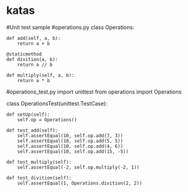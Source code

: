 # katas


#Unit test sample
#operations.py
class Operations:

    def add(self, a, b):
        return a + b

    @staticmethod
    def divition(a, b):
        return a // b

    def multiply(self, a, b):
        return a * b


#operations_test.py
import unittest
from operations import Operations


class OperationsTest(unittest.TestCase):

    def setUp(self):
        self.op = Operations()

    def test_add(self):
        self.assertEqual(10, self.op.add(7, 3))
        self.assertEqual(10, self.op.add(5, 5))
        self.assertEqual(10, self.op.add(4, 6))
        self.assertEqual(10, self.op.add(15, -5))

    def test_multiply(self):
        self.assertEqual(-2, self.op.multiply(-2, 1))

    def test_divition(self):
        self.assertEqual(1, Operations.divition(2, 2))
